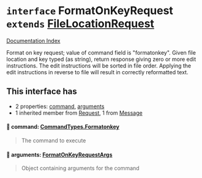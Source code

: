 # `interface` FormatOnKeyRequest `extends` [FileLocationRequest](../interface.FileLocationRequest/README.md)

[Documentation Index](../README.md)

Format on key request; value of command field is
"formatonkey". Given file location and key typed (as string),
return response giving zero or more edit instructions.  The
edit instructions will be sorted in file order.  Applying the
edit instructions in reverse to file will result in correctly
reformatted text.

## This interface has

- 2 properties:
[command](#-command-commandtypesformatonkey),
[arguments](#-arguments-formatonkeyrequestargs)
- 1 inherited member from [Request](../interface.Request/README.md), 1 from [Message](../interface.Message/README.md)


#### 📄 command: [CommandTypes.Formatonkey](../enum.CommandTypes/README.md#formatonkey--formatonkey)

> The command to execute



#### 📄 arguments: [FormatOnKeyRequestArgs](../interface.FormatOnKeyRequestArgs/README.md)

> Object containing arguments for the command



